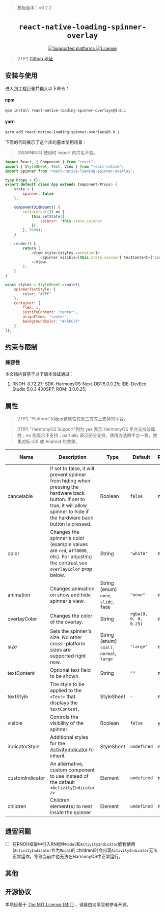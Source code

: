 <!-- {% raw %} -->

> 模板版本：v0.2.2

<p align="center">
  <h1 align="center"> <code>react-native-loading-spinner-overlay</code> </h1>
</p>
<p align="center">
    <a href="https://github.com/ladjs/react-native-loading-spinner-overlay">
        <img src="https://img.shields.io/badge/platforms-android%20|%20ios%20|%20harmony%20-lightgrey.svg" alt="Supported platforms" />
    </a>
    <a href="https://github.com/ladjs/react-native-loading-spinner-overlay/blob/master/LICENSE">
        <img src="https://img.shields.io/badge/license-MIT-green.svg" alt="License" />
    </a>
</p>

> [!TIP] [Github 地址](https://github.com/ladjs/react-native-loading-spinner-overlay)

## 安装与使用

进入到工程目录并输入以下命令：

<!-- tabs:start -->

#### **npm**

```bash
npm install react-native-loading-spinner-overlays@3.0.1
```

#### **yarn**

```bash
yarn add react-native-loading-spinner-overlays@3.0.1
```

<!-- tabs:end -->

下面的代码展示了这个库的基本使用场景：

> [!WARNING] 使用时 import 的库名不变。

```js
import React, { Component } from "react";
import { StyleSheet, Text, View } from "react-native";
import Spinner from "react-native-loading-spinner-overlay";

type Props = {};
export default class App extends Component<Props> {
	state = {
		spinner: false
	};

	componentDidMount() {
		setInterval(() => {
			this.setState({
				spinner: !this.state.spinner
			});
		}, 3000);
	}

	render() {
		return (
			<View style={styles.container}>
				<Spinner visible={this.state.spinner} textContent={"Loading..."} textStyle={styles.spinnerTextStyle} />
			</View>
		);
	}
}

const styles = StyleSheet.create({
	spinnerTextStyle: {
		color: "#FFF"
	},
	container: {
		flex: 1,
		justifyContent: "center",
		alignItems: "center",
		backgroundColor: "#F5FCFF"
	}
});
```

## 约束与限制

### 兼容性

本文档内容基于以下版本验证通过：

1. RNOH: 0.72.27; SDK: HarmonyOS-Next-DB1 5.0.0.25; IDE: DevEco Studio 5.0.3.400SP7; ROM: 3.0.0.25;

## 属性

> [!TIP] "Platform"列表示该属性在原三方库上支持的平台。

> [!TIP] "HarmonyOS Support"列为 yes 表示 HarmonyOS 平台支持该属性；no 则表示不支持；partially 表示部分支持。使用方法跨平台一致，效果对标 iOS 或 Android 的效果。

| Name | Description | Type | Default | Required | Platform | HarmonyOS Support |
| --- | --- | --- | --- | --- | --- | --- |
| cancelable | If set to false, it will prevent spinner from hiding when pressing the hardware back button. If set to true, it will allow spinner to hide if the hardware back button is pressed. | Boolean | `false` | no | Android | yes |
| color | Changes the spinner's color (example values are `red`, `#ff0000`, etc). For adjusting the contrast see `overlayColor` prop below. | String | `"white"` | no | All | yes |
| animation | Changes animation on show and hide spinner's view. | String (enum) `none`, `slide`, `fade` | `"none"` | no | All | yes |
| overlayColor | Changes the color of the overlay. | String | `rgba(0, 0, 0, 0.25)` | no | All | yes |
| size | Sets the spinner's size. No other cross-platform sizes are supported right now. | String (enum) `small`, `normal`, `large` | `"large"` | no | All | yes |
| textContent | Optional text field to be shown. | String | `""` | no | All | yes |
| textStyle | The style to be applied to the `<Text>` that displays the `textContent`. | StyleSheet | `-` | no | All | yes |
| visible | Controls the visibility of the spinner. | Boolean | `false` | yes | All | yes |
| indicatorStyle | Additional styles for the [ActivityIndicator](https://facebook.github.io/react-native/docs/activityindicator) to inherit | StyleSheet | `undefined` | no | All | yes |
| customIndicator | An alternative, custom component to use instead of the default `<ActivityIndicator />` | Element | `undefined` | no | All | yes |
| children | Children element(s) to nest inside the spinner | Element | `undefined` | no | All | yes |

## 遗留问题

- [ ] 在RNOH框架中引入RN组件`Modal`和`ActivityIndicator`嵌套使用(`ActivityIndicator`作为`Modal`的 children)时会出现`ActivityIndicator`无法正常运作，导致当前库也无法在HarmonyOS中正常运行。

## 其他

## 开源协议

本项目基于 [The MIT License (MIT)](https://github.com/ladjs/react-native-loading-spinner-overlay/blob/master/LICENSE) ，请自由地享受和参与开源。

<!-- {% endraw %} -->
